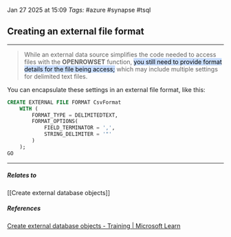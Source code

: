 Jan 27 2025 at 15:09
_Tags:_ #azure #synapse #tsql 
## Creating an external file format
---
>While an external data source simplifies the code needed to access files with the **OPENROWSET** function, <mark style="background: #ADCCFFA6;">you still need to provide format details for the file being access;</mark> which may include multiple settings for delimited text files.

You can encapsulate these settings in an external file format, like this:

```sql
CREATE EXTERNAL FILE FORMAT CsvFormat
    WITH (
        FORMAT_TYPE = DELIMITEDTEXT,
        FORMAT_OPTIONS(
            FIELD_TERMINATOR = ',',
            STRING_DELIMITER = '"'
        )
    );
GO
```

---
##### Relates to
[[Create external database objects]]
##### References
[Create external database objects - Training | Microsoft Learn](https://learn.microsoft.com/en-us/training/modules/query-data-lake-using-azure-synapse-serverless-sql-pools/4-external-objects)